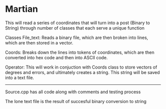 # Martian
This will read a series of coordinates that will turn into a post (Binary to String) through number of classes that each serve a unique function

Classes
File_text: Reads a binary file, which are then broken into lines, which are then stored in a vector.

Coords: Breaks down the lines into tokens of coordinates, which are then converted into hex code and then into ASCII code.

Operator: This will work in conjuction with Coords class to store vectors of degrees and errors, and ultimately creates a string. This string will be saved into a text file. 

<hr>

Source.cpp has all code along with comments and testing process

The lone text file is the result of succesful binary conversion to string
